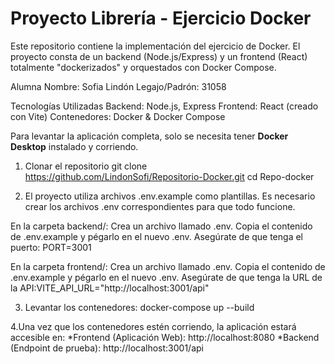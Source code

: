 # Proyecto Librería - Ejercicio Docker

Este repositorio contiene la implementación del ejercicio de Docker. El proyecto consta de un backend (Node.js/Express) y un frontend (React) totalmente "dockerizados" y orquestados con Docker Compose.

Alumna
Nombre: Sofia Lindón 
Legajo/Padrón: 31058

Tecnologías Utilizadas
Backend: Node.js, Express
Frontend: React (creado con Vite)
Contenedores: Docker & Docker Compose

Para levantar la aplicación completa, solo se necesita tener **Docker Desktop** instalado y corriendo.

1. Clonar el repositorio
  git clone https://github.com/LindonSofi/Repositorio-Docker.git
  cd Repo-docker

2. El proyecto utiliza archivos .env.example como plantillas. Es necesario crear los archivos .env correspondientes para que todo funcione. 

En la carpeta backend/:
Crea un archivo llamado .env.
Copia el contenido de .env.example y pégarlo en el nuevo .env.
Asegúrate de que tenga el puerto: PORT=3001

En la carpeta frontend/:
Crea un archivo llamado .env.
Copia el contenido de .env.example y pégarlo en el nuevo .env.
Asegúrate de que tenga la URL de la API:VITE_API_URL="http://localhost:3001/api"

3. Levantar los contenedores: docker-compose up --build

4.Una vez que los contenedores estén corriendo, la aplicación estará accesible en:
*Frontend (Aplicación Web): http://localhost:8080
*Backend (Endpoint de prueba): http://localhost:3001/api

